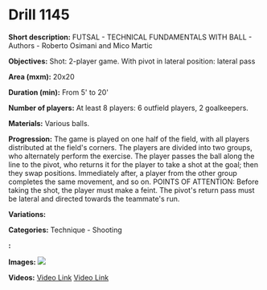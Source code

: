 # Drill 1145

**Short description:**
FUTSAL - TECHNICAL FUNDAMENTALS WITH BALL - Authors - Roberto Osimani and Mico Martic

**Objectives:**
Shot: 2-player game. With pivot in lateral position: lateral pass

**Area (mxm):**
20x20

**Duration (min):**
From 5' to 20'

**Number of players:**
At least 8 players: 6 outfield players, 2 goalkeepers.

**Materials:**
Various balls.

**Progression:**
The game is played on one half of the field, with all players distributed at the field's corners. The players are divided into two groups, who alternately perform the exercise. The player passes the ball along the line to the pivot, who returns it for the player to take a shot at the goal; then they swap positions. Immediately after, a player from the other group completes the same movement, and so on. POINTS OF ATTENTION: Before taking the shot, the player must make a feint. The pivot's return pass must be lateral and directed towards the teammate's run.

**Variations:**


**Categories:**
Technique - Shooting

**:**


**Images:**
![](https://www.coachingfutsal.com/\images\ef7750724c60ebb47aac526e888e89420929c763406372ce91244d4079fe5cbdc5f400779d379634dc51d87db37256f9fbc99deacddc2259719424513330786252c1ec335c84d.jpg)

**Videos:**
[Video Link](https://www.youtube.com/embed/kODxrwNKCBI)
[Video Link](https://www.youtube.com/embed/2XhxKOIQnAM)

